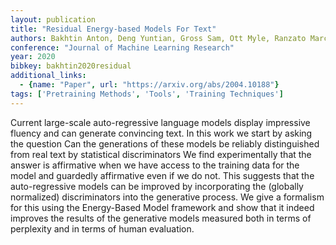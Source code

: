 ```yaml
---
layout: publication
title: "Residual Energy-based Models For Text"
authors: Bakhtin Anton, Deng Yuntian, Gross Sam, Ott Myle, Ranzato Marc'aurelio, Szlam Arthur
conference: "Journal of Machine Learning Research"
year: 2020
bibkey: bakhtin2020residual
additional_links:
  - {name: "Paper", url: "https://arxiv.org/abs/2004.10188"}
tags: ['Pretraining Methods', 'Tools', 'Training Techniques']
---
```

Current large-scale auto-regressive language models display impressive fluency and can generate convincing text. In this work we start by asking the question Can the generations of these models be reliably distinguished from real text by statistical discriminators We find experimentally that the answer is affirmative when we have access to the training data for the model and guardedly affirmative even if we do not. This suggests that the auto-regressive models can be improved by incorporating the (globally normalized) discriminators into the generative process. We give a formalism for this using the Energy-Based Model framework and show that it indeed improves the results of the generative models measured both in terms of perplexity and in terms of human evaluation.
